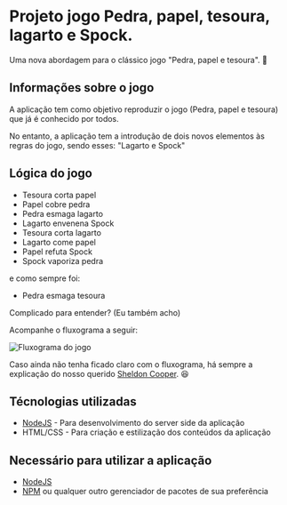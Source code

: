 # Projeto jogo Pedra, papel, tesoura, lagarto e Spock.

Uma nova abordagem para o clássico jogo "Pedra, papel e tesoura". :space_invader:


## Informações sobre o jogo

A aplicação tem como objetivo reproduzir o jogo (Pedra, papel e tesoura) que já é conhecido por todos.

No entanto, a aplicação tem a introdução de dois novos elementos às regras do jogo, sendo esses: "Lagarto e Spock"

## Lógica do jogo

- Tesoura corta papel
- Papel cobre pedra
- Pedra esmaga lagarto
- Lagarto envenena Spock
- Tesoura corta lagarto
- Lagarto come papel
- Papel refuta Spock
- Spock vaporiza pedra

e como sempre foi:

- Pedra esmaga tesoura

Complicado para entender? (Eu também acho)

Acompanhe o fluxograma a seguir:

![Fluxograma do jogo](https://i.pinimg.com/originals/cb/b5/50/cbb550e22809c444e2c133508dab2a68.jpg)

Caso ainda não tenha ficado claro com o fluxograma, há sempre a explicação do nosso querido [Sheldon Cooper](https://www.youtube.com/watch?v=Kov2G0GouBw). :laughing:

## Técnologias utilizadas

- [NodeJS](https://nodejs.org/en/) - Para desenvolvimento do server side da aplicação
- HTML/CSS - Para criação e estilização dos conteúdos da aplicação

## Necessário para utilizar a aplicação

- [NodeJS](https://nodejs.org/en/)
- [NPM](https://www.npmjs.com/) ou qualquer outro gerenciador de pacotes de sua preferência
